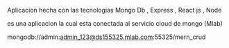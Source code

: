 
Aplicacion hecha con las tecnologias Mongo Db , Express , React js , Node 

es una aplicacion la cual esta conectada al servicio cloud de mongo (Mlab)


mongodb://admin:admin_123@ds155325.mlab.com:55325/mern_crud
